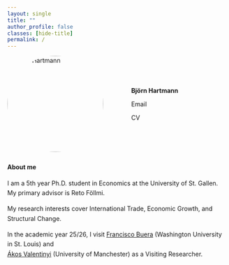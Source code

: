 ```yaml
---
layout: single
title: ""               
author_profile: false
classes: [hide-title]
permalink: /
---
```



<style>
/* Profile row: photo + short info */
.profile-row {
  display: grid;
  grid-template-columns: 220px 1fr;
  column-gap: 4rem;
  align-items: center;
  max-width: 900px;
  margin: 0 auto 1.5rem;
}
.profile-row img.home-portrait {
  width: 220px;
  height: 220px;
  object-fit: cover;
  border-radius: 50%;
}

/* About text block below the profile row */
.about-text {
  max-width: 900px;
  margin: 0 auto;
  line-height: 1.6;
}

/* Mobile adjustments */
@media (max-width: 720px){
  .profile-row {
    grid-template-columns: 1fr;
    row-gap: 1rem;
  }
  .profile-row img.home-portrait {
    margin: 0 auto;
  }
}

.profile-meta a {
  color: inherit;          /* take surrounding text color */
  text-decoration: none;   /* remove underline */
}
.profile-meta a:hover {
  text-decoration: underline; /* optional subtle hover effect */
}


</style>


<div class="profile-row">
  <img src="{{ '/assets/images/me.jpg' | relative_url }}" alt="Björn Hartmann" class="home-portrait" width="220" height="220" loading="eager" decoding="async">
  <div class="profile-meta">
    <p><strong>Björn Hartmann</strong></p>
    <p>
      <i class="fa fa-envelope fa-fw"></i>
      <a href="mailto:bjoern.hartmann@unisg.ch">Email</a>
    </p>
    <p>
      <i class="fa fa-file-alt fa-fw"></i>
      <a href="/files/Academic_CV.pdf" target="_blank" rel="noopener">CV</a>
    </p>
  </div>
</div>



<section class="about-text">
  <strong>About me</strong>
  <p>I am a 5th year Ph.D. student in Economics at the University of St. Gallen.<br> My primary advisor is Reto Föllmi.</p>
  <p>My research interests cover International Trade, Economic Growth, and Structural Change.</p>
  <p>In the academic year 25/26, I visit
    <a href="https://sites.google.com/site/fjbuera/" target="_blank" rel="noopener">Francisco Buera</a> (Washington University in St. Louis) and<br>
    <a href="https://sites.google.com/site/valentinyiakos/" target="_blank" rel="noopener">Ákos Valentinyi</a> (University of Manchester) as a Visiting Researcher.</p>
</section>

